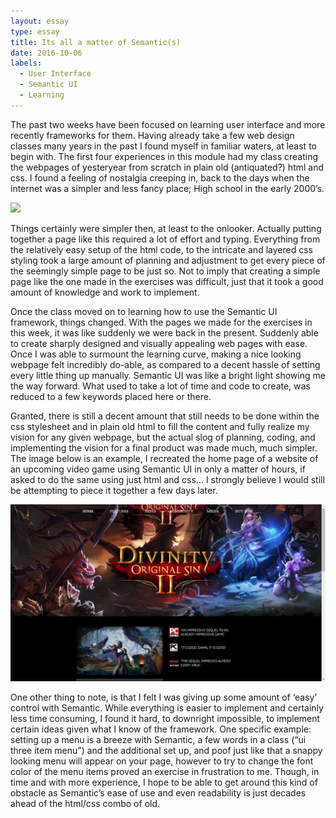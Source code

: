 ```yaml
---
layout: essay
type: essay
title: Its all a matter of Semantic(s)
date: 2016-10-06
labels:
  - User Interface
  - Semantic UI
  - Learning
---
```


The past two weeks have been focused on learning user interface and more recently frameworks for them. Having already take a few web design classes many years in the past I found myself in familiar waters, at least to begin with. The first four experiences in this module had my class creating the webpages of yesteryear from scratch in plain old (antiquated?) html and css. I found a feeling of nostalgia creeping in, back to the days when the internet was a simpler and less fancy place; High school in the early 2000’s.

<img class="ui medium center aligned image" src="https://ics314f13.files.wordpress.com/2013/08/browserhistory3.png">

Things certainly were simpler then, at least to the onlooker. Actually putting together a page like this required a lot of effort and typing.  Everything from the relatively easy setup of the html code, to the intricate and layered css styling took a large amount of planning and adjustment to get every piece of the seemingly simple page to be just so. Not to imply that creating a simple page like the one made in the exercises was difficult, just that it took a good amount of knowledge and work to implement. 

Once the class moved on to learning how to use the Semantic UI framework, things changed. With the pages we made for the exercises in this week, it was like suddenly we were back in the present. Suddenly able to create sharply designed and visually appealing web pages with ease. Once I was able to surmount the learning curve, making a nice looking webpage felt incredibly do-able, as compared to a decent hassle of setting every little thing up manually. Semantic UI was like a bright light showing me the way forward. What used to take a lot of time and code to create, was reduced to a few keywords placed here or there. 

Granted, there is still a decent amount that still needs to be done within the css stylesheet and in plain old html to fill the content and fully realize my vision for any given webpage, but the actual slog of planning, coding, and implementing the vision for a final product was made much, much simpler. The image below is an example, I recreated the home page of a website of an upcoming video game using Semantic UI in only a matter of hours, if asked to do the same using just html and css... I strongly believe I would still be attempting to piece it together a few days later. 

<img class="ui medium center aligned image" src="../images/my_version_screenie_1024.jpg">

One other thing to note, is that I felt I was giving up some amount of ‘easy’ control with Semantic. While everything is easier to implement and certainly less time consuming, I found it hard, to downright impossible, to implement certain ideas given what I know of the framework. One specific example: setting up a menu is a breeze with Semantic, a few words in a class (“ui three item menu”) and the additional set up, and poof just like that a snappy looking menu will appear on your page, however to try to change the font color of the menu items proved an exercise in frustration to me.  Though, in time and with more experience, I hope to be able to get around this kind of obstacle as Semantic’s ease of use and even readability is just decades ahead of the html/css combo of old. 
